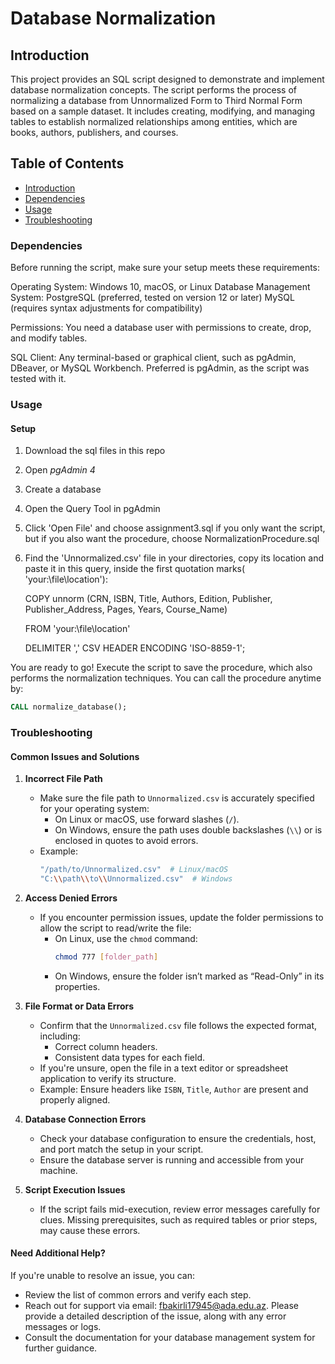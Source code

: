 # Database Normalization 

## Introduction

This project provides an SQL script designed to demonstrate and implement database normalization concepts. The script performs the process of normalizing a database from Unnormalized Form to Third Normal Form based on a sample dataset. It includes creating, modifying, and managing tables to establish normalized relationships among entities, which are books, authors, publishers, and courses.

## Table of Contents

- [Introduction](#introduction)
- [Dependencies](#dependencies)
- [Usage](#usage)
- [Troubleshooting](#troubleshooting)


### Dependencies

Before running the script, make sure your setup meets these requirements:

Operating System: Windows 10, macOS, or Linux
Database Management System:
PostgreSQL (preferred, tested on version 12 or later)
MySQL (requires syntax adjustments for compatibility)

Permissions: You need a database user with permissions to create, drop, and modify tables.

SQL Client: Any terminal-based or graphical client, such as pgAdmin, DBeaver, or MySQL Workbench. Preferred is pgAdmin, as the script was tested with it.


### Usage

#### Setup

1. Download the sql files in this repo
2. Open *pgAdmin 4*
3. Create a database
4. Open the Query Tool in pgAdmin
5. Click 'Open File' and choose assignment3.sql if you only want the script, but if you also want the procedure, choose NormalizationProcedure.sql
6. Find the 'Unnormalized.csv' file in your directories, copy its location and paste it in this query, inside the first quotation marks( 'your:\file\location'):
   
    COPY unnorm (CRN, ISBN, Title, Authors, Edition, Publisher, Publisher_Address, Pages, Years, Course_Name)
   
    FROM 'your:\file\location'
   
    DELIMITER ',' CSV HEADER ENCODING 'ISO-8859-1';
   
   
You are ready to go! Execute the script to save the procedure, which also performs the normalization techniques. You can call the procedure anytime by:

```sql
CALL normalize_database();
```
    
### Troubleshooting

#### Common Issues and Solutions

1. **Incorrect File Path**  
   - Make sure the file path to `Unnormalized.csv` is accurately specified for your operating system:  
     - On Linux or macOS, use forward slashes (`/`).  
     - On Windows, ensure the path uses double backslashes (`\\`) or is enclosed in quotes to avoid errors.  
   - Example:  
     ```bash
     "/path/to/Unnormalized.csv"  # Linux/macOS
     "C:\\path\\to\\Unnormalized.csv"  # Windows
     ```

2. **Access Denied Errors**  
   - If you encounter permission issues, update the folder permissions to allow the script to read/write the file:  
     - On Linux, use the `chmod` command:  
       ```bash
       chmod 777 [folder_path]
       ```
     - On Windows, ensure the folder isn’t marked as “Read-Only” in its properties.

3. **File Format or Data Errors**  
   - Confirm that the `Unnormalized.csv` file follows the expected format, including:  
     - Correct column headers.
     - Consistent data types for each field.  
   - If you're unsure, open the file in a text editor or spreadsheet application to verify its structure.  
   - Example: Ensure headers like `ISBN`, `Title`, `Author` are present and properly aligned.

4. **Database Connection Errors**  
   - Check your database configuration to ensure the credentials, host, and port match the setup in your script.  
   - Ensure the database server is running and accessible from your machine.

5. **Script Execution Issues**  
   - If the script fails mid-execution, review error messages carefully for clues. Missing prerequisites, such as required tables or prior steps, may cause these errors.

#### Need Additional Help?

If you're unable to resolve an issue, you can:
- Review the list of common errors and verify each step.
- Reach out for support via email: [fbakirli17945@ada.edu.az](mailto:fbakirli17945@ada.edu.az). Please provide a detailed description of the issue, along with any error messages or logs.
- Consult the documentation for your database management system for further guidance.

